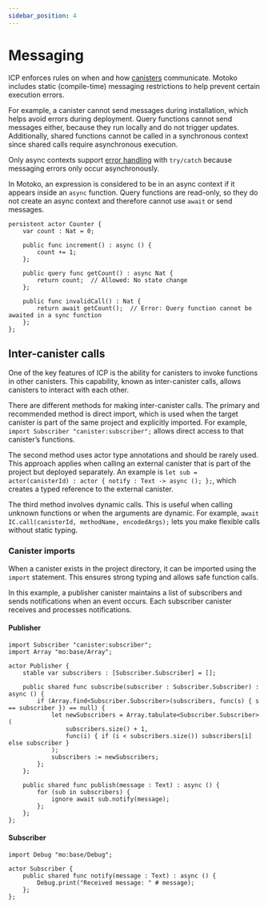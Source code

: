 ```yaml
---
sidebar_position: 4
---
```


# Messaging

ICP enforces rules on when and how [canisters](https://internetcomputer.org/docs/building-apps/essentials/canisters) communicate. Motoko includes static (compile-time) messaging restrictions to help prevent certain execution errors.

For example, a canister cannot send messages during installation, which helps avoid errors during deployment. Query functions cannot send messages either, because they run locally and do not trigger updates. Additionally, shared functions cannot be called in a synchronous context since shared calls require asynchronous execution.

Only async contexts support [error handling](https://internetcomputer.org/docs/motoko/fundamentals/error-handling) with `try/catch` because messaging errors only occur asynchronously.

In Motoko, an expression is considered to be in an async context if it appears inside an `async` function. Query functions are read-only, so they do not create an async context and therefore cannot use `await` or send messages.

```motoko no-repl
persistent actor Counter {
    var count : Nat = 0;

    public func increment() : async () {
        count += 1;
    };

    public query func getCount() : async Nat {
        return count;  // Allowed: No state change
    };

    public func invalidCall() : Nat {
        return await getCount();  // Error: Query function cannot be awaited in a sync function
    };
};
```

## Inter-canister calls

One of the key features of ICP is the ability for canisters to invoke functions in other canisters. This capability, known as inter-canister calls, allows canisters to interact with each other.

There are different methods for making inter-canister calls. The primary and recommended method is direct import, which is used when the target canister is part of the same project and explicitly imported. For example, `import Subscriber "canister:subscriber";` allows direct access to that canister’s functions.

The second method uses actor type annotations and should be rarely used. This approach applies when calling an external canister that is part of the project but deployed separately. An example is `let sub = actor(canisterId) : actor { notify : Text -> async (); };`, which creates a typed reference to the external canister.

The third method involves dynamic calls. This is useful when calling unknown functions or when the arguments are dynamic. For example, `await IC.call(canisterId, methodName, encodedArgs);` lets you make flexible calls without static typing.

### Canister imports

When a canister exists in the project directory, it can be imported using the `import` statement. This ensures strong typing and allows safe function calls.

In this example, a publisher canister maintains a list of subscribers and sends notifications when an event occurs. Each subscriber canister receives and processes notifications.

#### Publisher

```motoko no-repl
import Subscriber "canister:subscriber";
import Array "mo:base/Array";

actor Publisher {
    stable var subscribers : [Subscriber.Subscriber] = [];

    public shared func subscribe(subscriber : Subscriber.Subscriber) : async () {
        if (Array.find<Subscriber.Subscriber>(subscribers, func(s) { s == subscriber }) == null) {
            let newSubscribers = Array.tabulate<Subscriber.Subscriber>(
                subscribers.size() + 1,
                func(i) { if (i < subscribers.size()) subscribers[i] else subscriber }
            );
            subscribers := newSubscribers;
        };
    };

    public shared func publish(message : Text) : async () {
        for (sub in subscribers) {
            ignore await sub.notify(message);
        };
    };
};

```

#### Subscriber

```motoko no-repl
import Debug "mo:base/Debug";

actor Subscriber {
    public shared func notify(message : Text) : async () {
        Debug.print("Received message: " # message);
    };
};

```